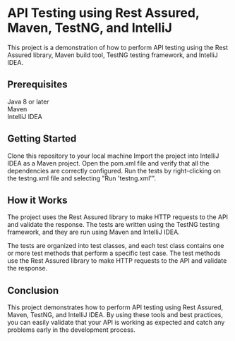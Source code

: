 # **API Testing using Rest Assured, Maven, TestNG, and IntelliJ**

This project is a demonstration of how to perform API testing using the Rest Assured library, Maven build tool, TestNG testing framework, and IntelliJ IDEA.

## **Prerequisites**
Java 8 or later  
Maven  
IntelliJ IDEA  


## **Getting Started**

Clone this repository to your local machine
Import the project into IntelliJ IDEA as a Maven project.
Open the pom.xml file and verify that all the dependencies are correctly configured.
Run the tests by right-clicking on the testng.xml file and selecting "Run 'testng.xml'".

## **How it Works**

The project uses the Rest Assured library to make HTTP requests to the API and validate the response. 
The tests are written using the TestNG testing framework, and they are run using Maven and IntelliJ IDEA.

The tests are organized into test classes, and each test class contains one or more test methods that perform a specific test case. 
The test methods use the Rest Assured library to make HTTP requests to the API and validate the response.

## **Conclusion**
This project demonstrates how to perform API testing using Rest Assured, Maven, TestNG, and IntelliJ IDEA. 
By using these tools and best practices, you can easily validate that your API is working as expected and catch any problems early in the development process.
